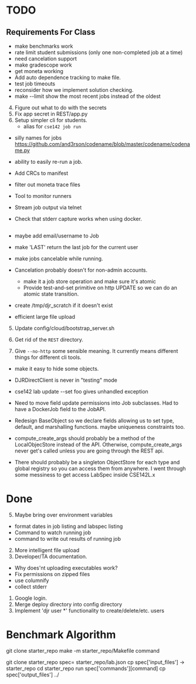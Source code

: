 # TODO


## Requirements For Class

* make benchmarks work
* rate limit student submissions (only one non-completed job at a time)
* need cancelation support
* make gradescope work
* get moneta working
* Add auto dependence tracking to make file.
* test job timeouts
* reconsider how we implement solution checking.
* make --limit show the most recent jobs instead of the oldest
4. Figure out what to do with the secrets
4. Fix app secret in REST/app.py
3. Setup simpler cli for students.
   * alias for `cse142 job run`
* silly names for jobs https://github.com/and3rson/codename/blob/master/codename/codename.py
* ability to easily re-run a job.
* Add CRCs to manifest
* filter out moneta trace files
* Tool to monitor runners
* Stream job output via telnet

* Check that stderr capture works when using docker.

##

* maybe add email/username to Job 
* make 'LAST' return the last job for the current user
* make jobs cancelable while running.
* Cancelation probably doesn't for non-admin accounts.
   * make it a job store operation and make sure it's atomic
   * Provide test-and-set primitive on http UPDATE so we can do an atomic state transition.

* create /tmp/djr_scratch if it doesn't exist
* efficient large file upload


5. Update config/cloud/bootstrap_server.sh

3. Get rid of the `REST` directory.
4. Give `--no-http` some sensible meaning.  It currently means different things for different cli tools.
* make it easy to hide some objects.
* DJRDirectClient is never in "testing" mode

* cse142 lab update --set foo  gives unhandled exception

* Need to move field update permissions into Job subclasses.  Had to have a DockerJob field to the JobAPI.
* Redesign BaseObject so we declare fields allowing us to set type, default, and marshalling functions.  maybe uniqueness constraints too.

* compute_create_args should probably be a method of the LocalObjecStore
  instead of the API.  Otherwise, compute_create_args never get's called unless
  you are going through the REST api.
* There should probably be a singleton ObjectStore for each type and global registry so you can access them from anywhere.  I went through some messiness to get access LabSpec inside CSE142L.x

# Done

5. Maybe bring over environment variables
* format dates in job listing and labspec listing
* Command to watch running job
* command to write out results of running job
2. More intelligent file upload
2. Developer/TA documentation.
* Why does'nt uploading executables work?
* Fix permissions on zipped files
* use columnify
* collect stderr
1. Google login.
3. Merge deploy directory into config directory
3. Implement 'djr user *' functionality to create/delete/etc. users

# Benchmark Algorithm

git clone starter_repo
make -m starter_repo/Makefile command


git clone starter_repo
spec= starter_repo/lab.json
cp spec['input_files'] -> starter_repo
cd starter_repo
run spec['commands'][command]
cp spec['output_files'] ../


